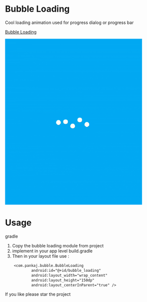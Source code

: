Bubble  Loading
================
Cool loading animation used for progress dialog or progress bar

[Bubble Loading](https://github.com/pankaj3508/Bubble-Loading/tree/master/blob/bubble_loading.gif)

![Bubble Loading](blob/bubble_loading.gif)


Usage
=======
gradle

1. Copy the bubble loading module from project
2. implement in your app level build.gradle
3. Then in your layout file use :
```
    <com.pankaj.bubble.BubbleLoading
            android:id="@+id/bubble_loading"
            android:layout_width="wrap_content"
            android:layout_height="150dp"
            android:layout_centerInParent="true" />
```

If you like please star the project
